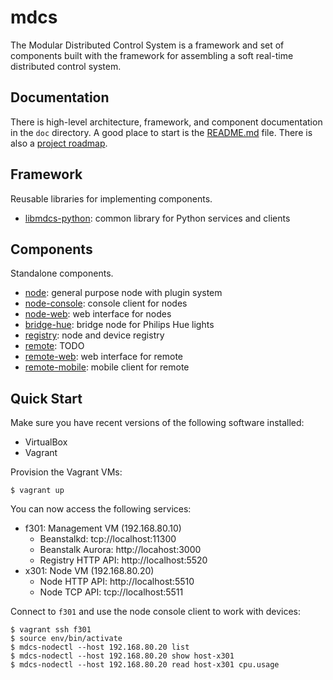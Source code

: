 # mdcs

The Modular Distributed Control System is a framework and set of components built with the framework for assembling a
soft real-time distributed control system.

## Documentation

There is high-level architecture, framework, and component documentation in the `doc` directory. A good place to start
is the [README.md](doc/README.md) file. There is also a [project roadmap](ROADMAP.md).

## Framework

Reusable libraries for implementing components.

* [libmdcs-python](pkg/libmdcs-python/README.md): common library for Python services and clients

## Components

Standalone components.

* [node](pkg/node/README.md): general purpose node with plugin system
* [node-console](pkg/node-console/README.md): console client for nodes
* [node-web](pkg/node-web/README.md): web interface for nodes
* [bridge-hue](pkg/bridge-hue/README.md): bridge node for Philips Hue lights
* [registry](pkg/registry/README.md): node and device registry
* [remote](pkg/remote/README.md): TODO
* [remote-web](pkg/remote-web/README.md): web interface for remote
* [remote-mobile](pkg/remote/README.md): mobile client for remote

## Quick Start

Make sure you have recent versions of the following software installed:

* VirtualBox
* Vagrant

Provision the Vagrant VMs:

```
$ vagrant up
```

You can now access the following services:

* f301: Management VM (192.168.80.10)
  * Beanstalkd: tcp://localhost:11300
  * Beanstalk Aurora: http://locahost:3000
  * Registry HTTP API: http://localhost:5520
* x301: Node VM (192.168.80.20)
  * Node HTTP API: http://localhost:5510
  * Node TCP API: tcp://localhost:5511

Connect to `f301` and use the node console client to work with devices:

```
$ vagrant ssh f301
$ source env/bin/activate
$ mdcs-nodectl --host 192.168.80.20 list
$ mdcs-nodectl --host 192.168.80.20 show host-x301
$ mdcs-nodectl --host 192.168.80.20 read host-x301 cpu.usage
```
